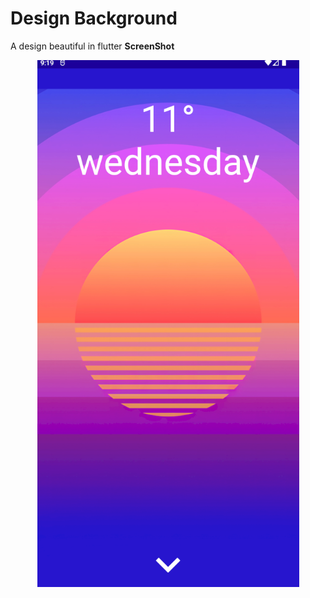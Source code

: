 # Design Background

A design beautiful in flutter
**ScreenShot**

<div align="center">
  <img src="assets/img/screen.png" alt="">
</div>
